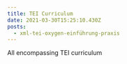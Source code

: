 ```yaml
---
title: TEI Curriculum
date: 2021-03-30T15:25:10.430Z
posts:
  - xml-tei-oxygen-einführung-praxis
---
```

All encompassing TEI curriculum